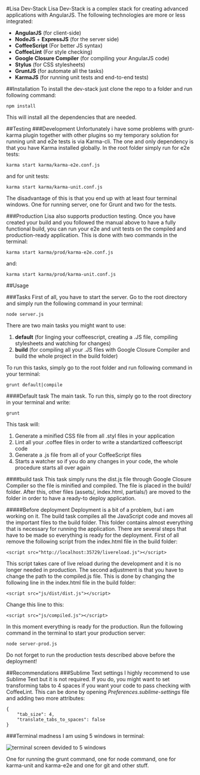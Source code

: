 #Lisa Dev-Stack
Lisa Dev-Stack is a complex stack for creating advanced applications with AngularJS. The following technologies are more or less integrated:

 - **AngularJS** (for client-side)
 - **NodeJS** + **ExpressJS** (for the server side)
 - **CoffeeScript** (For better JS syntax)
 - **CoffeeLint** (For style checking)
 - **Google Closure Compiler** (for compiling your AngularJS code)
 - **Stylus** (for CSS stylesheets)
 - **GruntJS** (for automate all the tasks)
 - **KarmaJS** (for running unit tests and end-to-end tests)

##Installation
To install the dev-stack just clone the repo to a folder and run following command: 

    npm install

This will install all the dependencies that are needed.

##Testing
###Development
Unfortunately i have some problems with grunt-karma plugin together with other plugins so my temporary solution for running unit and e2e tests is via Karma-cli. The one and only dependency is that you have Karma installed globally. In the root folder simply run for e2e tests:

	karma start karma/karma-e2e.conf.js

and for unit tests:

	karma start karma/karma-unit.conf.js

The disadvantage of this is that you end up with at least four terminal windows. One for running server, one for Grunt and two for the tests.

###Production
Lisa also supports production testing. Once you have created your build and you followed the manual above to have a fully functional build, you can run your e2e and unit tests on the compiled and production-ready application. This is done with two commands in the terminal:

    karma start karma/prod/karma-e2e.conf.js

and:

    karma start karma/prod/karma-unit.conf.js

##Usage

###Tasks
First of all, you have to start the server. Go to the root directory and simply run the following command in your terminal:
    
    node server.js

There are two main tasks you might want to use:

 1. **default** (for linging your coffeescript, creating a .JS file, compiling stylesheets and watching for changes)
 2. **build** (for compiling all your .JS files with Google Closure Compiler and build the whole project in the build folder)

To run this tasks, simply go to the root folder and run following command in your terminal:

    grunt default|compile

####Default task
The main task. To run this, simply go to the root directory in your terminal and write:

    grunt

This task will:

1. Generate a minified CSS file from all .styl files in your application
2. Lint all your .coffee files in order to write a standartized coffeescript code
3. Generate a .js file from all of your CoffeeScript files
4. Starts a watcher so if you do any changes in your code, the whole procedure starts all over again

####build task
This task simply runs the dist.js file through Google Closure Compiler so the file is minified and compiled. The file is placed in the build/ folder. After this, other files (assets/, index.html, partials/) are moved to the folder in order to have a ready-to deploy application. 

#####Before deployment
Deployment is a bit of a problem, but i am working on it. The build task compiles all the JavaScript code and moves all the important files to the build folder. This folder contains almost everything that is necessary for running the application. There are several steps that have to be made so everything is ready for the deployment. First of all remove the following script from the index.html file in the build folder:

    <script src="http://localhost:35729/livereload.js"></script>

This script takes care of live reload during the development and it is no longer needed in production. The second adjustment is that you have to change the path to the compiled.js file. This is done by changing the following line in the index.html file in the build folder:

    <script src="js/dist/dist.js"></script>

Change this line to this:

    <script src="js/compiled.js"></script>

In this moment everything is ready for the production. Run the following command in the terminal to start your production server:

    node server-prod.js

Do not forget to run the production tests described above before the deployment!

##Recommendations
###Sublime Text settings
I highly recommend to use Sublime Text but it is not required. If you do, you might want to set transforming tabs to 4 spaces if you want your code to pass checking with CoffeeLint. This can be done by opening *Preferences.sublime-settings* file and adding two more attributes:

    {
        "tab_size": 4,
        "translate_tabs_to_spaces": false
    }
###Terminal madness
I am using 5 windows in terminal:

![terminal screen devided to 5 windows](http://distilleryimage6.ak.instagram.com/b6d56bf8c28511e3baf70002c99cd98e_8.jpg)

One for running the grunt command, one for node command, one for karma-unit and karma-e2e and one for git and other stuff.   